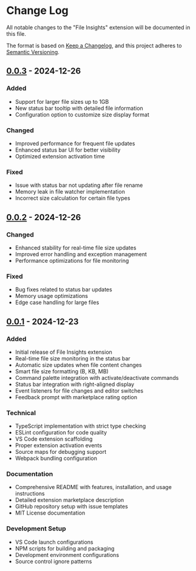 # Change Log

All notable changes to the "File Insights" extension will be documented in this file.

The format is based on [Keep a Changelog](https://keepachangelog.com/en/1.0.0/),
and this project adheres to [Semantic Versioning](https://semver.org/spec/v2.0.0.html).

## [0.0.3] - 2024-12-26

### Added

- Support for larger file sizes up to 1GB
- New status bar tooltip with detailed file information
- Configuration option to customize size display format

### Changed

- Improved performance for frequent file updates
- Enhanced status bar UI for better visibility
- Optimized extension activation time

### Fixed

- Issue with status bar not updating after file rename
- Memory leak in file watcher implementation
- Incorrect size calculation for certain file types

## [0.0.2] - 2024-12-26

### Changed

- Enhanced stability for real-time file size updates
- Improved error handling and exception management
- Performance optimizations for file monitoring

### Fixed

- Bug fixes related to status bar updates
- Memory usage optimizations
- Edge case handling for large files

## [0.0.1] - 2024-12-23

### Added

- Initial release of File Insights extension
- Real-time file size monitoring in the status bar
- Automatic size updates when file content changes
- Smart file size formatting (B, KB, MB)
- Command palette integration with activate/deactivate commands
- Status bar integration with right-aligned display
- Event listeners for file changes and editor switches
- Feedback prompt with marketplace rating option

### Technical

- TypeScript implementation with strict type checking
- ESLint configuration for code quality
- VS Code extension scaffolding
- Proper extension activation events
- Source maps for debugging support
- Webpack bundling configuration

### Documentation

- Comprehensive README with features, installation, and usage instructions
- Detailed extension marketplace description
- GitHub repository setup with issue templates
- MIT License documentation

### Development Setup

- VS Code launch configurations
- NPM scripts for building and packaging
- Development environment configurations
- Source control ignore patterns

[0.0.3]: https://github.com/Vijay431/vscode-browser-extension/releases/tag/v0.0.3
[0.0.2]: https://github.com/Vijay431/vscode-browser-extension/releases/tag/v0.0.2
[0.0.1]: https://github.com/Vijay431/vscode-browser-extension/releases/tag/v0.0.1

